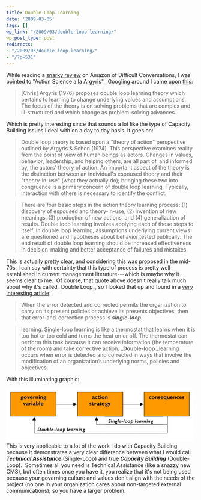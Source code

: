 ```yaml
---
title: Double Loop Learning
date: '2009-03-05'
tags: []
wp_link: "/2009/03/double-loop-learning/"
wp:post_type: post
redirects:
- "/2009/03/double-loop-learning/"
- "/?p=531"
---
```


While reading a [snarky review](http://www.amazon.com/review/R3SH49SV19FRVH/ref=cm_cr_rdp_perm) on Amazon of Difficult Conversations, I was pointed to "Action Science a la Argyris".  Googling around I came upon [this](http://tip.psychology.org/argyris.html):

>

> [Chris] Argyris (1976) proposes double loop learning theory which pertains to learning to change underlying values and assumptions. The focus of the theory is on solving problems that are complex and ill-structured and which change as problem-solving advances.

Which is pretty interesting since that sounds a lot like the type of Capacity Building issues I deal with on a day to day basis. It goes on:

>

> Double loop theory is based upon a "theory of action" perspective outlined by Argyris & Schon (1974). This perspective examines reality from the point of view of human beings as actors. Changes in values, behavior, leadership, and helping others, are all part of, and informed by, the actors' theory of action. An important aspect of the theory is the distinction between an individual's espoused theory and their "theory-in-use" (what they actually do); bringing these two into congruence is a primary concern of double loop learning. Typically, interaction with others is necessary to identify the conflict.

> There are four basic steps in the action theory learning process: (1) discovery of espoused and theory-in-use, (2) invention of new meanings, (3) production of new actions, and (4) generalization of results. Double loop learning involves applying each of these steps to itself. In double loop learning, assumptions underlying current views are questioned and hypotheses about behavior tested publically. The end result of double loop learning should be increased effectiveness in decision-making and better acceptance of failures and mistakes.

This is actually pretty clear, and considering this was proposed in the mid-70s, I can say with certainty that this type of process is pretty well-established in current management literature---which is maybe why it seems clear to me.  Of course, that quote above doesn't really talk much about why it's called_ Double Loop_, so I looked that up and found in a [very interesting article](http://www.infed.org/thinkers/argyris.htm):

>

> When the error detected and corrected permits the organization to carry on its present policies or achieve its presents objectives, then that error-and-correction process is **_single-loop_**

> learning. Single-loop learning is like a thermostat that learns when it is too hot or too cold and turns the heat on or off. The thermostat can perform this task because it can receive information (the temperature of the room) and take corrective action. _**Double-loop** _learning occurs when error is detected and corrected in ways that involve the modification of an organization’s underlying norms, policies and objectives.

With this illuminating graphic:

![Double Loop](2009-03-05-Double-Loop-Learning/doubleloop-500x143.png "Double Loop") This is very applicable to a lot of the work I do with Capacity Building because it demonstrates a very clear difference between what I would call **_Technical Assistance_** (Single-Loop) and true **_Capacity Building_** (Double-Loop).  Sometimes all you need is Technical Assistance (like a snazzy new CMS), but often times once you have it, you realize that it's not being used because your governing culture and values don't align with the needs of the project (no one in your organization cares about non-targeted external communications); so you have a larger problem.
